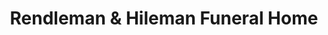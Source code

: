 ---
title: "Rendleman & Hileman Funeral Home"
url: /alto-pass/rendleman-and-hileman-funeral-home/
shop: funeral directors
---